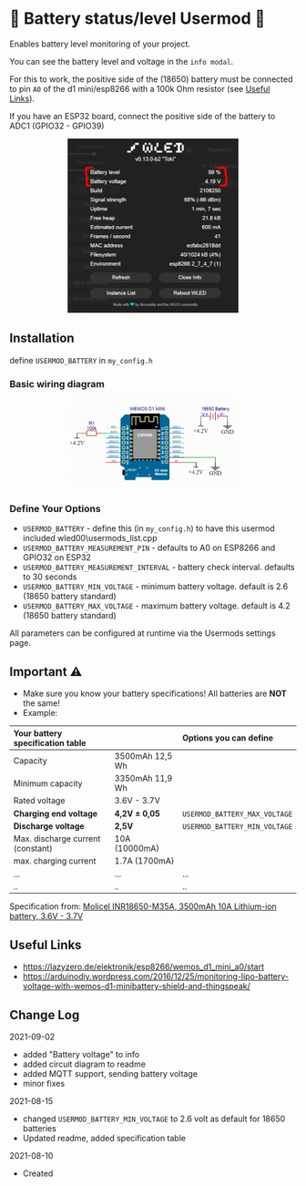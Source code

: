 # :battery: Battery status/level Usermod :battery:
Enables battery level monitoring of your project.

You can see the battery level and voltage in the `info modal`. 

For this to work, the positive side of the (18650) battery must be connected to pin `A0` of the d1 mini/esp8266 with a 100k Ohm resistor (see [Useful Links](#useful-links)).

If you have an ESP32 board, connect the positive side of the battery to ADC1 (GPIO32 - GPIO39)

<p align="center">
  <img width="300" src="assets/battery_info_screen.png">
</p>

## Installation

define `USERMOD_BATTERY` in `my_config.h`

### Basic wiring diagram
<p align="center">
  <img width="300" src="assets/battery_connection_schematic_01.png">
</p>

### Define Your Options

* `USERMOD_BATTERY`                                - define this (in `my_config.h`) to have this usermod included wled00\usermods_list.cpp
* `USERMOD_BATTERY_MEASUREMENT_PIN`                - defaults to A0 on ESP8266 and GPIO32 on ESP32
* `USERMOD_BATTERY_MEASUREMENT_INTERVAL`           - battery check interval. defaults to 30 seconds
* `USERMOD_BATTERY_MIN_VOLTAGE`                    - minimum battery voltage. default is 2.6 (18650 battery standard)
* `USERMOD_BATTERY_MAX_VOLTAGE`                    - maximum battery voltage. default is 4.2 (18650 battery standard)

All parameters can be configured at runtime via the Usermods settings page.

## Important :warning:
* Make sure you know your battery specifications! All batteries are **NOT** the same!
* Example:

| Your battery specification table  |                 | Options you can define        | 
| :-------------------------------- |:--------------- | :---------------------------- |
| Capacity                          | 3500mAh 12,5 Wh |                               |
| Minimum capacity                  | 3350mAh 11,9 Wh |                               |
| Rated voltage                     | 3.6V - 3.7V     |                               |
| **Charging end voltage**          | **4,2V ± 0,05** | `USERMOD_BATTERY_MAX_VOLTAGE` |
| **Discharge voltage**             | **2,5V**        | `USERMOD_BATTERY_MIN_VOLTAGE` |
| Max. discharge current (constant) | 10A (10000mA)   |                               |
| max. charging current             | 1.7A (1700mA)   |                               |
| ...                               | ...             | ...                           |
| ..                                | ..              | ..                            |

Specification from:  [Molicel INR18650-M35A, 3500mAh 10A Lithium-ion battery, 3.6V - 3.7V](https://www.akkuteile.de/lithium-ionen-akkus/18650/molicel/molicel-inr18650-m35a-3500mah-10a-lithium-ionen-akku-3-6v-3-7v_100833)

## Useful Links
* https://lazyzero.de/elektronik/esp8266/wemos_d1_mini_a0/start
* https://arduinodiy.wordpress.com/2016/12/25/monitoring-lipo-battery-voltage-with-wemos-d1-minibattery-shield-and-thingspeak/

## Change Log
2021-09-02
* added "Battery voltage" to info
* added circuit diagram to readme
* added MQTT support, sending battery voltage
* minor fixes

2021-08-15
* changed `USERMOD_BATTERY_MIN_VOLTAGE` to 2.6 volt as default for 18650 batteries
* Updated readme, added specification table

2021-08-10
* Created

